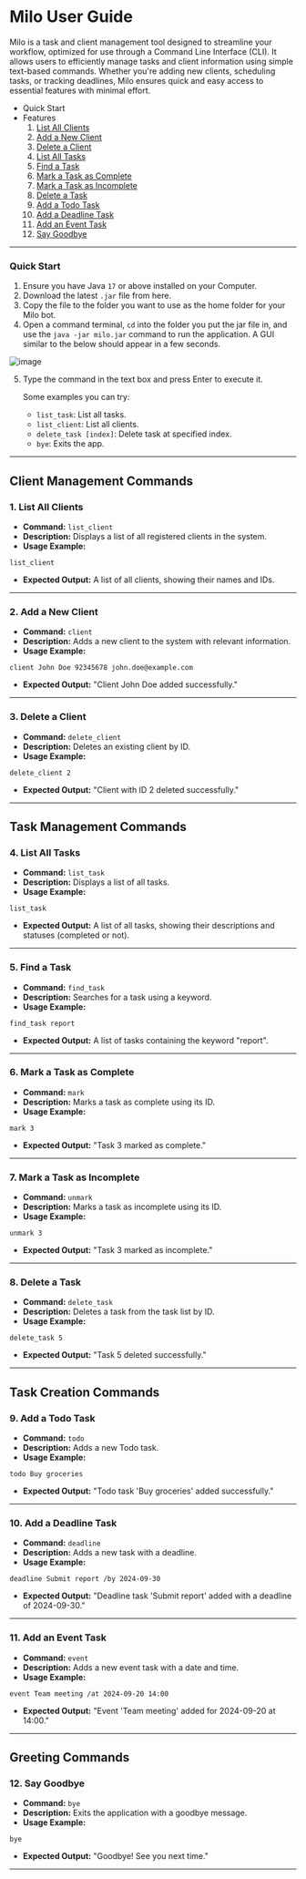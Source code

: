 # Milo User Guide

Milo is a task and client management tool designed to streamline your workflow, optimized for use through a Command Line Interface (CLI). It allows users to efficiently manage tasks and client information using simple text-based commands. Whether you're adding new clients, scheduling tasks, or tracking deadlines, Milo ensures quick and easy access to essential features with minimal effort.

- Quick Start
- Features
   1. [List All Clients](#1-list-all-clients)
   2. [Add a New Client](#2-add-a-new-client)
   3. [Delete a Client](#3-delete-a-client)
   4. [List All Tasks](#4-list-all-tasks)
   5. [Find a Task](#5-find-a-task)
   6. [Mark a Task as Complete](#6-mark-a-task-as-complete)
   7. [Mark a Task as Incomplete](#7-mark-a-task-as-incomplete)
   8. [Delete a Task](#8-delete-a-task)
   9. [Add a Todo Task](#9-add-a-todo-task)
   10. [Add a Deadline Task](#10-add-a-deadline-task)
   11. [Add an Event Task](#11-add-an-event-task)
   12. [Say Goodbye](#12-say-goodbye)
---
### Quick Start

1. Ensure you have Java `17` or above installed on your Computer.
2. Download the latest `.jar` file from here.
3. Copy the file to the folder you want to use as the home folder for your Milo bot.
4. Open a command terminal, `cd` into the folder you put the jar file in, and use the `java -jar milo.jar` command to run the application. A GUI similar to the below should appear in a few seconds.

![image](https://github.com/user-attachments/assets/ee27ac5d-b282-4e00-a03e-c924a3edaae9)

5. Type the command in the text box and press Enter to execute it.

   Some examples you can try:
   - `list_task`: List all tasks.
   - `list_client`: List all clients.
   - `delete_task [index]`: Delete task at specified index.
   - `bye`: Exits the app.


---

## **Client Management Commands**

### 1. **List All Clients**
- **Command:** `list_client`
- **Description:** Displays a list of all registered clients in the system.
- **Usage Example:**
```
list_client
```
- **Expected Output:** A list of all clients, showing their names and IDs.

---

### 2. **Add a New Client**
- **Command:** `client`
- **Description:** Adds a new client to the system with relevant information.
- **Usage Example:**
```
client John Doe 92345678 john.doe@example.com
```
- **Expected Output:** "Client John Doe added successfully."

---

### 3. **Delete a Client**
- **Command:** `delete_client`
- **Description:** Deletes an existing client by ID.
- **Usage Example:**
```
delete_client 2
```
- **Expected Output:** "Client with ID 2 deleted successfully."

---

## **Task Management Commands**

### 4. **List All Tasks**
- **Command:** `list_task`
- **Description:** Displays a list of all tasks.
- **Usage Example:**
```
list_task
```
- **Expected Output:** A list of all tasks, showing their descriptions and statuses (completed or not).

---

### 5. **Find a Task**
- **Command:** `find_task`
- **Description:** Searches for a task using a keyword.
- **Usage Example:**
```
find_task report
```
- **Expected Output:** A list of tasks containing the keyword "report".

---

### 6. **Mark a Task as Complete**
- **Command:** `mark`
- **Description:** Marks a task as complete using its ID.
- **Usage Example:**
```
mark 3
```
- **Expected Output:** "Task 3 marked as complete."

---

### 7. **Mark a Task as Incomplete**
- **Command:** `unmark`
- **Description:** Marks a task as incomplete using its ID.
- **Usage Example:**
```
unmark 3
```
- **Expected Output:** "Task 3 marked as incomplete."

---

### 8. **Delete a Task**
- **Command:** `delete_task`
- **Description:** Deletes a task from the task list by ID.
- **Usage Example:**
```
delete_task 5
```
- **Expected Output:** "Task 5 deleted successfully."

---

## **Task Creation Commands**

### 9. **Add a Todo Task**
- **Command:** `todo`
- **Description:** Adds a new Todo task.
- **Usage Example:**
```
todo Buy groceries
```
- **Expected Output:** "Todo task 'Buy groceries' added successfully."

---

### 10. **Add a Deadline Task**
- **Command:** `deadline`
- **Description:** Adds a new task with a deadline.
- **Usage Example:**
```
deadline Submit report /by 2024-09-30
```
- **Expected Output:** "Deadline task 'Submit report' added with a deadline of 2024-09-30."

---

### 11. **Add an Event Task**
- **Command:** `event`
- **Description:** Adds a new event task with a date and time.
- **Usage Example:**
```
event Team meeting /at 2024-09-20 14:00
```
- **Expected Output:** "Event 'Team meeting' added for 2024-09-20 at 14:00."

---

## **Greeting Commands**

### 12. **Say Goodbye**
- **Command:** `bye`
- **Description:** Exits the application with a goodbye message.
- **Usage Example:**
```
bye
```
- **Expected Output:** "Goodbye! See you next time."

---
